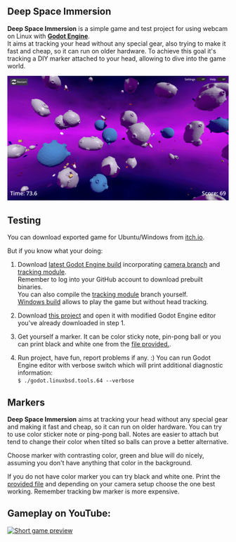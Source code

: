 ## Deep Space Immersion

**Deep Space Immersion** is a simple game and test project for using webcam on Linux with **[Godot Engine](https://godotengine.org)**.  
It aims at tracking your head without any special gear, also trying to make it fast and cheap, so it can run on older hardware.
To achieve this goal it's tracking a DIY marker attached to your head, allowing to dive into the game world.

![Screenshot of a running game](https://raw.githubusercontent.com/pkowal1982/deepspaceimmersion/master/screenshot.jpg)

## Testing

You can download exported game for Ubuntu/Windows from [itch.io](https://pkowal1982.itch.io/deep-space-immersion).

But if you know what your doing:

1. Download [latest Godot Engine build](https://github.com/pkowal1982/godot/suites/4055810063/artifacts/102949712)
incorporating [camera branch](https://github.com/pkowal1982/godot/tree/camera)
and [tracking module](https://github.com/pkowal1982/godot/tree/tracker).  
Remember to log into your GitHub account to download prebuilt binaries.  
You can also compile the [tracking module](https://github.com/pkowal1982/godot/tree/tracker) branch yourself.  
[Windows build](https://github.com/pkowal1982/godot/suites/4055810054/artifacts/102954065)
allows to play the game but without head tracking.

2. Download [this project](https://github.com/pkowal1982/DeepSpaceImmersion/archive/refs/heads/master.zip)
and open it with modified Godot Engine editor you've already downloaded in step 1.

3. Get yourself a marker. It can be color sticky note, pin-pong ball or you can print
black and white one from the [file provided.](https://github.com/pkowal1982/DeepSpaceImmersion/blob/master/image/markers.svg).

4. Run project, have fun, report problems if any. :)
You can run Godot Engine editor with verbose switch which will print additional diagnostic information:  
`$ ./godot.linuxbsd.tools.64 --verbose`

## Markers

**Deep Space Immersion** aims at tracking your head without any special gear and making it fast and cheap,
so it can run on older hardware.
You can try to use color sticker note or ping-pong ball. Notes are easier to attach but tend to change
their color when tilted so balls can prove a better alternative.

Choose marker with contrasting color, green and blue will do nicely, assuming you don't have anything
that color in the background.

If you do not have color marker you can try black and white one.
Print the [provided file](https://github.com/pkowal1982/DeepSpaceImmersion/blob/master/image/markers.svg)
and depending on your camera setup choose the one best working. Remember tracking bw marker is more expensive.

## Gameplay on YouTube:

[![Short game preview](https://img.youtube.com/vi/79QHXEGs4DY/0.jpg)](https://youtu.be/79QHXEGs4DY)
